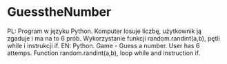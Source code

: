 # GuesstheNumber
PL: Program w języku Python. Komputer losuje liczbę, użytkownik ją zgaduje i ma na to 6 prób. Wykorzystanie funkcji random.randint(a,b), pętli while i instrukcji if.
EN: Python. Game - Guess a number. User has 6 attemps. Function random.randint(a,b), loop while and instruction if.
